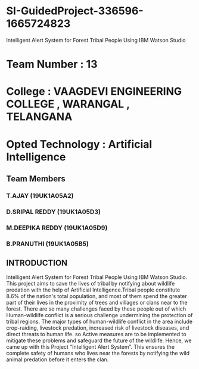 # SI-GuidedProject-336596-1665724823
Intelligent Alert System for Forest Tribal People  Using IBM Watson Studio
# Team Number      : 13
# College          : VAAGDEVI ENGINEERING COLLEGE , WARANGAL , TELANGANA
# Opted Technology : Artificial Intelligence

## Team Members
###  T.AJAY             (19UK1A05A2)
###  D.SRIPAL REDDY     (19UK1A05D3)
###  M.DEEPIKA REDDY    (19UK1A05D9)
###  B.PRANUTHI         (19UK1A05B5)

## INTRODUCTION 

Intelligent Alert System for Forest Tribal People Using IBM Watson Studio. This project aims to save the lives of tribal by notifying about wildlife predation with the help of Artificial Intelligence.Tribal people constitute 8.6% of the nation's total population, and most of them spend the greater part of their lives in the proximity of trees and villages or clans near to the forest. There are so many challenges faced by these people out of which Human-wildlife conflict   is a serious challenge undermining the protection of tribal regions. The major types of human-wildlife conflict in the area include crop-raiding, livestock predation, increased risk of livestock diseases, and direct threats to human life. so Active measures are to be implemented to mitigate these problems and safeguard the future of the wildlife. Hence, we came up with this Project “Intelligent Alert System”. This ensures the complete safety of humans who lives near the forests by notifying the wild animal predation before it enters the clan. 
